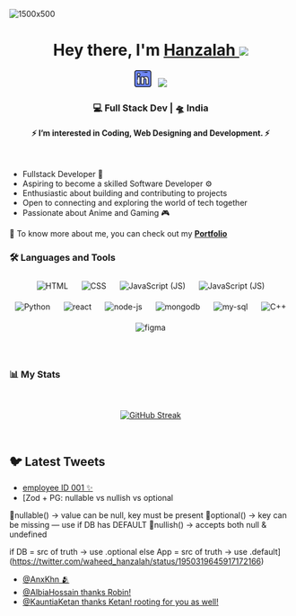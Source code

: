 ![1500x500](https://github.com/user-attachments/assets/cd805b9b-1002-4c8c-851c-3026ac91b0c5)

<div align="center">
   <h1>Hey there, I'm <a href="https://github.com/hanzalahwaheed/">Hanzalah </a><img src="https://media.giphy.com/media/hvRJCLFzcasrR4ia7z/giphy.gif" width="25px"></h1>
</div>

<p align="center">
   <a href="https://www.linkedin.com/in/hanzalah-waheed-b16456231/"><img height="30" src="https://raw.githubusercontent.com/8bithemant/8bithemant/master/linkedin.png?raw=true"></a>&nbsp;&nbsp;
   <a href="https://twitter.com/waheed_hanzalah"><img height="30" src="https://img.freepik.com/free-vector/new-2023-twitter-x-logo-black-background_1017-45423.jpg"></a>
</p>

<div align="center">
   <h3> 💻 Full Stack Dev | 🛸 India  </h3>
   <h4>⚡ I’m interested in Coding, Web Designing and Development. ⚡</h4>
</div>

<br>

<p>

- Fullstack Developer 🚀
- Aspiring to become a skilled Software Developer ⚙️
- Enthusiastic about building and contributing to projects
- Open to connecting and exploring the world of tech together
- Passionate about Anime and Gaming 🎮

🔗 To know more about me, you can check out my <a href="https://hanzalahwaheed.com"> **Portfolio** </a>

</p>

### 🛠️ Languages and Tools

<p align="center">
  <img src="https://img.icons8.com/color/96/000000/html-5.png" alt="HTML" style="margin: 10px;">
  <img src="https://img.icons8.com/color/96/000000/css3.png" alt="CSS" style="margin: 10px;">
  <img src="https://img.icons8.com/color/96/000000/javascript.png" alt="JavaScript (JS)" style="margin: 10px;">
  <img src="https://img.icons8.com/color/96/000000/typescript.png" alt="JavaScript (JS)" style="margin: 10px;">
  <img src="https://img.icons8.com/color/96/000000/nextjs.png" alt="Python" style="margin: 10px;">  <img src="https://img.icons8.com/officel/96/000000/react.png" alt="react" style="margin: 10px;"/>
  <img src="https://img.icons8.com/fluency/96/000000/node-js.png" alt="node-js" style="margin: 10px;"/>
   <img  src="https://img.icons8.com/color/96/000000/mongodb.png" alt="mongodb" style="margin: 10px;"/>
   <img src="https://img.icons8.com/color/96/000000/my-sql.png" alt="my-sql" style="margin: 10px;"/>
  <img src="https://img.icons8.com/color/96/000000/c-plus-plus-logo.png" alt="C++" style="margin: 10px;">
   <img src="https://img.icons8.com/fluency/96/000000/figma.png" alt="figma" style="margin: 10px;"/>
</p>
<br>

### 📊 My Stats

<br><div align="center">

[![GitHub Streak](https://github-readme-streak-stats-dun-ten.vercel.app?user=hanzalahwaheed&theme=radical&hide_border=true)](https://git.io/streak-stats)

</div>
<br>

## 🐦 Latest Tweets

<!-- latest-tweets-start -->

* [employee ID 001 ✨](https://twitter.com/waheed_hanzalah/status/1951362550454460615)
* [Zod + PG: nullable vs nullish vs optional

🔹nullable() → value can be null, key must be present
🔹optional() → key can be missing — use if DB has DEFAULT
🔹nullish() → accepts both null &amp; undefined

if
DB = src of truth → use .optional
else
App = src of truth → use .default](https://twitter.com/waheed_hanzalah/status/1950319645917172166)
* [@AnxKhn 🫂](https://twitter.com/waheed_hanzalah/status/1949100689654796606)
* [@AlbiaHossain thanks Robin!](https://twitter.com/waheed_hanzalah/status/1949100642431033517)
* [@KauntiaKetan thanks Ketan! rooting for you as well!](https://twitter.com/waheed_hanzalah/status/1949100599187824780)
